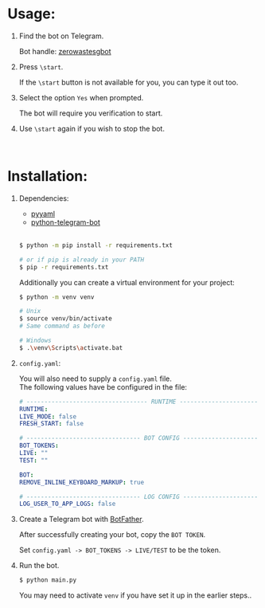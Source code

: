# Usage:

1. Find the bot on Telegram.

   Bot handle: [zerowastesgbot](t.me/zerowastesgbot)

2. Press `\start`.

   If the `\start` button is not available for you, you can type it out too.

3. Select the option `Yes` when prompted.

   The bot will require you verification to start.

4. Use `\start` again if you wish to stop the bot.

<br/>

# Installation:

1.  Dependencies:

    - [pyyaml](https://pypi.org/project/PyYAML/)
    - [python-telegram-bot](https://github.com/python-telegram-bot/python-telegram-bot)

    <br/>

    ```bash
    $ python -m pip install -r requirements.txt

    # or if pip is already in your PATH
    $ pip -r requirements.txt
    ```

    Additionally you can create a virtual environment for your project:

    ```bash
    $ python -m venv venv

    # Unix
    $ source venv/bin/activate
    # Same command as before

    # Windows
    $ .\venv\Scripts\activate.bat
    ```

2.  `config.yaml`:

    You will also need to supply a `config.yaml` file.\
    The following values have be configured in the file:

    ```yaml
    # ---------------------------------- RUNTIME --------------------------------- #
    RUNTIME:
    LIVE_MODE: false
    FRESH_START: false

    # -------------------------------- BOT CONFIG -------------------------------- #
    BOT_TOKENS:
    LIVE: ""
    TEST: ""

    BOT:
    REMOVE_INLINE_KEYBOARD_MARKUP: true

    # -------------------------------- LOG CONFIG -------------------------------- #
    LOG_USER_TO_APP_LOGS: false
    ```

3.  Create a Telegram bot with [BotFather](https://telegram.me/botfather).

    After successfully creating your bot, copy the `BOT TOKEN`.

    Set `config.yaml -> BOT_TOKENS -> LIVE/TEST` to be the token.

4.  Run the bot.

    ```python
    $ python main.py
    ```

    You may need to activate `venv` if you have set it up in the earlier steps..
